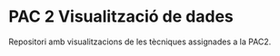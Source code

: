 # PAC 2 Visualització de dades
Repositori amb visualitzacions de les tècniques assignades a la PAC2.
